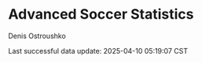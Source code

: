 # Advanced Soccer Statistics
Denis Ostroushko

<!-- gfm -->

Last successful data update: 2025-04-10 05:19:07 CST
